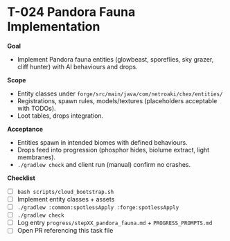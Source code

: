 # T-024 Pandora Fauna Implementation

**Goal**
- Implement Pandora fauna entities (glowbeast, sporeflies, sky grazer, cliff hunter) with AI behaviours and drops.

**Scope**
- Entity classes under `forge/src/main/java/com/netroaki/chex/entities/`
- Registrations, spawn rules, models/textures (placeholders acceptable with TODOs).
- Loot tables, drops integration.

**Acceptance**
- Entities spawn in intended biomes with defined behaviours.
- Drops feed into progression (phosphor hides, biolume extract, light membranes).
- `./gradlew check` and client run (manual) confirm no crashes.

**Checklist**
- [ ] `bash scripts/cloud_bootstrap.sh`
- [ ] Implement entity classes + assets
- [ ] `./gradlew :common:spotlessApply :forge:spotlessApply`
- [ ] `./gradlew check`
- [ ] Log entry `progress/stepXX_pandora_fauna.md` + `PROGRESS_PROMPTS.md`
- [ ] Open PR referencing this task file
